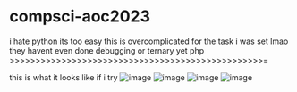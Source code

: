 # compsci-aoc2023
i hate python its too easy
this is overcomplicated for the task i was set lmao they havent even done debugging or ternary yet
php >>>>>>>>>>>>>>>>>>>>>>>>>>>>>>>>>>>>>>>>>>>>>>>>>=

this is what it looks like if i try
![image](https://github.com/resetd3v/compsci-aoc2023/assets/36563646/8d0260d8-a199-4ee3-81b6-fd8ae1a15357)
![image](https://github.com/resetd3v/compsci-aoc2023/assets/36563646/36e80d51-10a7-47f1-8ea1-70cf1897d9cf)
![image](https://github.com/resetd3v/compsci-aoc2023/assets/36563646/bf34635b-be7f-4fb0-8ef2-4e949df4512b)
![image](https://github.com/resetd3v/compsci-aoc2023/assets/36563646/b93cbc5e-496e-44a9-b061-90f447ae3784)
